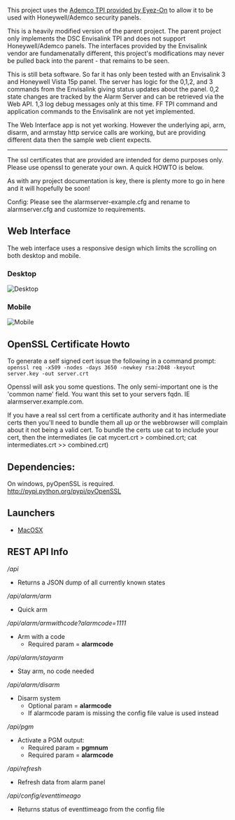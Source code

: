 This project uses the [Ademco TPI provided by Eyez-On](http://forum.eyez-on.com/FORUM/viewtopic.php?f=6&t=301) to allow it to be used with Honeywell/Ademco security panels.

This is a heavily modified version of the parent project.   The parent project only implements the DSC Envisalink TPI and does not support Honeywell/Ademco panels.  The interfaces provided by the Envisalink vendor are fundamenatally different, this project's modifications may never be pulled back into the parent - that remains to be seen. 

This is still beta software.  So far it has only been tested with an Envisalink 3 and Honeywell Vista 15p panel.    The server has logic for the 0,1,2, and 3 commands from the Envisalink giving status updates about the panel.   0,2 state changes are tracked by the Alarm Server and can be retrieved via the Web API.   1,3 log debug messages only at this time.  FF TPI command and application commands to the Envisalink are not yet implemented.

The Web Interface app is not yet working.   However the underlying api, arm, disarm, and armstay http service calls are working, but are providing different data then the sample web client expects.

-------------

The ssl certificates that are provided are intended for demo purposes only.  
Please use openssl to generate your own. A quick HOWTO is below.

As with any project documentation is key, there is plenty more to go in here and
it will hopefully be soon!

Config:
Please see the alarmserver-example.cfg and rename to alarmserver.cfg and
customize to requirements.


Web Interface
-------------
The web interface uses a responsive design which limits the scrolling on both desktop and mobile.

### Desktop ###
![Desktop](http://gschrader.github.io/Alarm-Server-Launcher/desktop.png)

### Mobile ###
![Mobile](http://gschrader.github.io/Alarm-Server-Launcher/mobile.png)


OpenSSL Certificate Howto
-------------------

To generate a self signed cert issue the following in a command prompt:
`openssl req -x509 -nodes -days 3650 -newkey rsa:2048 -keyout server.key -out server.crt`

Openssl will ask you some questions. The only semi-important one is the 'common name' field.
You want this set to your servers fqdn. IE alarmserver.example.com. 

If you have a real ssl cert from a certificate authority and it has intermediate certs then you'll need to bundle them all up or the webbrowser will complain about it not being a valid cert. To bundle the certs use cat to include your cert, then the intermediates (ie cat mycert.crt > combined.crt; cat intermediates.crt >> combined.crt) 


Dependencies:
-------------

On windows, pyOpenSSL is required.
http://pypi.python.org/pypi/pyOpenSSL


Launchers
---------
* [MacOSX](https://github.com/gschrader/Alarm-Server-Launcher)

REST API Info
-------------

*/api*

* Returns a JSON dump of all currently known states
 
*/api/alarm/arm*

* Quick arm

*/api/alarm/armwithcode?alarmcode=1111*

* Arm with a code
  * Required param = **alarmcode**

*/api/alarm/stayarm*

* Stay arm, no code needed

*/api/alarm/disarm*

* Disarm system
   * Optional param = **alarmcode**
   * If alarmcode param is missing the config file value is used instead

*/api/pgm*

* Activate a PGM output:
  * Required param = **pgmnum**
  * Required param = **alarmcode**

*/api/refresh*

* Refresh data from alarm panel

*/api/config/eventtimeago* 

* Returns status of eventtimeago from the config file

